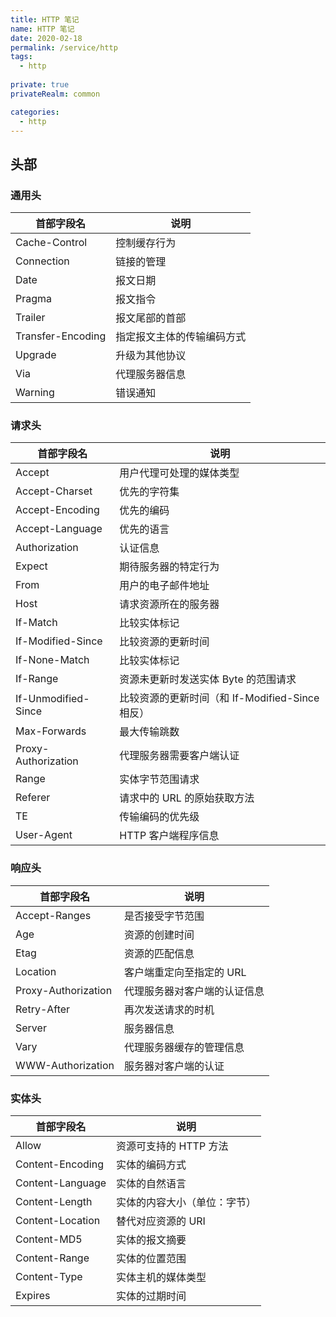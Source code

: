 ```yaml
---
title: HTTP 笔记
name: HTTP 笔记
date: 2020-02-18
permalink: /service/http
tags:
  - http
  
private: true
privateRealm: common

categories:
  - http
---
```


## 头部

### 通用头

| 首部字段名        | 说明                       |
| ----------------- | -------------------------- |
| Cache-Control     | 控制缓存行为               |
| Connection        | 链接的管理                 |
| Date              | 报文日期                   |
| Pragma            | 报文指令                   |
| Trailer           | 报文尾部的首部             |
| Transfer-Encoding | 指定报文主体的传输编码方式 |
| Upgrade           | 升级为其他协议             |
| Via               | 代理服务器信息             |
| Warning           | 错误通知                   |

### 请求头

| 首部字段名          | 说明                                            |
| ------------------- | ----------------------------------------------- |
| Accept              | 用户代理可处理的媒体类型                        |
| Accept-Charset      | 优先的字符集                                    |
| Accept-Encoding     | 优先的编码                                      |
| Accept-Language     | 优先的语言                                      |
| Authorization       | 认证信息                                        |
| Expect              | 期待服务器的特定行为                            |
| From                | 用户的电子邮件地址                              |
| Host                | 请求资源所在的服务器                            |
| If-Match            | 比较实体标记                                    |
| If-Modified-Since   | 比较资源的更新时间                              |
| If-None-Match       | 比较实体标记                                    |
| If-Range            | 资源未更新时发送实体 Byte 的范围请求            |
| If-Unmodified-Since | 比较资源的更新时间（和 If-Modified-Since 相反） |
| Max-Forwards        | 最大传输跳数                                    |
| Proxy-Authorization | 代理服务器需要客户端认证                        |
| Range               | 实体字节范围请求                                |
| Referer             | 请求中的 URL 的原始获取方法                     |
| TE                  | 传输编码的优先级                                |
| User-Agent          | HTTP 客户端程序信息                             |

### 响应头

| 首部字段名          | 说明                         |
| ------------------- | ---------------------------- |
| Accept-Ranges       | 是否接受字节范围             |
| Age                 | 资源的创建时间               |
| Etag                | 资源的匹配信息               |
| Location            | 客户端重定向至指定的 URL     |
| Proxy-Authorization | 代理服务器对客户端的认证信息 |
| Retry-After         | 再次发送请求的时机           |
| Server              | 服务器信息                   |
| Vary                | 代理服务器缓存的管理信息     |
| WWW-Authorization   | 服务器对客户端的认证         |

### 实体头

| 首部字段名       | 说明                         |
| ---------------- | ---------------------------- |
| Allow            | 资源可支持的 HTTP 方法       |
| Content-Encoding | 实体的编码方式               |
| Content-Language | 实体的自然语言               |
| Content-Length   | 实体的内容大小（单位：字节） |
| Content-Location | 替代对应资源的 URI           |
| Content-MD5      | 实体的报文摘要               |
| Content-Range    | 实体的位置范围               |
| Content-Type     | 实体主机的媒体类型           |
| Expires          | 实体的过期时间               |
